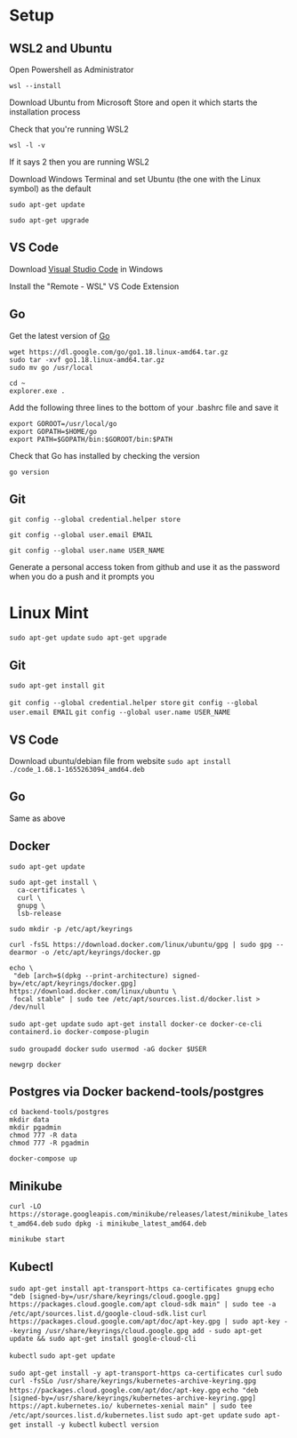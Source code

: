 # Setup

## WSL2 and Ubuntu

Open Powershell as Administrator

`wsl --install`

Download Ubuntu from Microsoft Store and open it which starts the installation process

Check that you're running WSL2

`wsl -l -v`

If it says 2 then you are running WSL2

Download Windows Terminal and set Ubuntu (the one with the Linux symbol) as the default

`sudo apt-get update`

`sudo apt-get upgrade`

## VS Code

Download [Visual Studio Code](https://code.visualstudio.com) in Windows

Install the "Remote - WSL" VS Code Extension

## Go

Get the latest version of [Go](https://go.dev/dl/)

```
wget https://dl.google.com/go/go1.18.linux-amd64.tar.gz
sudo tar -xvf go1.18.linux-amd64.tar.gz
sudo mv go /usr/local
```

```
cd ~
explorer.exe .
```

Add the following three lines to the bottom of your .bashrc file and save it

```
export GOROOT=/usr/local/go
export GOPATH=$HOME/go
export PATH=$GOPATH/bin:$GOROOT/bin:$PATH
```

Check that Go has installed by checking the version

`go version`

## Git

`git config --global credential.helper store`

`git config --global user.email EMAIL`

`git config --global user.name USER_NAME`

Generate a personal access token from github and use it as the password when you do a push and it prompts you

# Linux Mint

`sudo apt-get update`
`sudo apt-get upgrade`

## Git

`sudo apt-get install git`

`git config --global credential.helper store`
`git config --global user.email EMAIL`
`git config --global user.name USER_NAME`

## VS Code

Download ubuntu/debian file from website
`sudo apt install ./code_1.68.1-1655263094_amd64.deb`

## Go

Same as above

## Docker

`sudo apt-get update`

```
sudo apt-get install \
  ca-certificates \
  curl \
  gnupg \
  lsb-release
```

`sudo mkdir -p /etc/apt/keyrings`

`curl -fsSL https://download.docker.com/linux/ubuntu/gpg | sudo gpg --dearmor -o /etc/apt/keyrings/docker.gp`
 
 ```
 echo \
  "deb [arch=$(dpkg --print-architecture) signed-by=/etc/apt/keyrings/docker.gpg] https://download.docker.com/linux/ubuntu \
  focal stable" | sudo tee /etc/apt/sources.list.d/docker.list > /dev/null
```

`sudo apt-get update`
`sudo apt-get install docker-ce docker-ce-cli containerd.io docker-compose-plugin`

`sudo groupadd docker`
`sudo usermod -aG docker $USER`

`newgrp docker`

## Postgres via Docker backend-tools/postgres
```
cd backend-tools/postgres
mkdir data
mkdir pgadmin
chmod 777 -R data
chmod 777 -R pgadmin
```
`docker-compose up`

## Minikube

`curl -LO https://storage.googleapis.com/minikube/releases/latest/minikube_latest_amd64.deb`
`sudo dpkg -i minikube_latest_amd64.deb`

`minikube start`

## Kubectl

`sudo apt-get install apt-transport-https ca-certificates gnupg`
`echo "deb [signed-by=/usr/share/keyrings/cloud.google.gpg] https://packages.cloud.google.com/apt cloud-sdk main" | sudo tee -a /etc/apt/sources.list.d/google-cloud-sdk.list`
`curl https://packages.cloud.google.com/apt/doc/apt-key.gpg | sudo apt-key --keyring /usr/share/keyrings/cloud.google.gpg add -`
`sudo apt-get update && sudo apt-get install google-cloud-cli`

`kubectl`
`sudo apt-get update`

`sudo apt-get install -y apt-transport-https ca-certificates curl`
`sudo curl -fsSLo /usr/share/keyrings/kubernetes-archive-keyring.gpg https://packages.cloud.google.com/apt/doc/apt-key.gpg`
`echo "deb [signed-by=/usr/share/keyrings/kubernetes-archive-keyring.gpg] https://apt.kubernetes.io/ kubernetes-xenial main" | sudo tee /etc/apt/sources.list.d/kubernetes.list`
`sudo apt-get update`
`sudo apt-get install -y kubectl`
`kubectl version`





